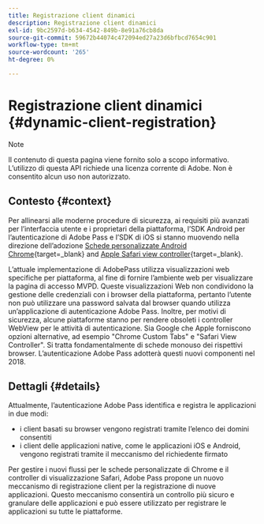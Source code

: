 ```yaml
---
title: Registrazione client dinamici
description: Registrazione client dinamici
exl-id: 9bc2597d-b634-4542-849b-8e91a76cb8da
source-git-commit: 59672b44074c472094ed27a23d6bfbcd7654c901
workflow-type: tm+mt
source-wordcount: '265'
ht-degree: 0%

---
```


# Registrazione client dinamici {#dynamic-client-registration}

>[!NOTE]
>
>Il contenuto di questa pagina viene fornito solo a scopo informativo. L’utilizzo di questa API richiede una licenza corrente di Adobe. Non è consentito alcun uso non autorizzato.

## Contesto {#context}

Per allinearsi alle moderne procedure di sicurezza, ai requisiti più avanzati per l’interfaccia utente e i proprietari della piattaforma, l’SDK Android per l’autenticazione di Adobe Pass e l’SDK di iOS si stanno muovendo nella direzione dell’adozione [Schede personalizzate Android Chrome](https://developer.chrome.com/multidevice/android/customtabs){target=_blank} and [Apple Safari view controller](https://developer.apple.com/documentation/safariservices/sfsafariviewcontroller){target=_blank}.

L’attuale implementazione di AdobePass utilizza visualizzazioni web specifiche per piattaforma, al fine di fornire l’ambiente web per visualizzare la pagina di accesso MVPD. Queste visualizzazioni Web non condividono la gestione delle credenziali con i browser della piattaforma, pertanto l’utente non può utilizzare una password salvata dal browser quando utilizza un’applicazione di autenticazione Adobe Pass. Inoltre, per motivi di sicurezza, alcune piattaforme stanno per rendere obsoleti i controller WebView per le attività di autenticazione. Sia Google che Apple forniscono opzioni alternative, ad esempio &quot;Chrome Custom Tabs&quot; e &quot;Safari View Controller&quot;. Si tratta fondamentalmente di schede monouso dei rispettivi browser. L’autenticazione Adobe Pass adotterà questi nuovi componenti nel 2018.

## Dettagli {#details}

Attualmente, l’autenticazione Adobe Pass identifica e registra le applicazioni in due modi:

* i client basati su browser vengono registrati tramite l’elenco dei domini consentiti
* i client delle applicazioni native, come le applicazioni iOS e Android, vengono registrati tramite il meccanismo del richiedente firmato

Per gestire i nuovi flussi per le schede personalizzate di Chrome e il controller di visualizzazione Safari, Adobe Pass propone un nuovo meccanismo di registrazione client per la registrazione di nuove applicazioni. Questo meccanismo consentirà un controllo più sicuro e granulare delle applicazioni e può essere utilizzato per registrare le applicazioni su tutte le piattaforme.

<!--
## Related Information

- [Dynamic Client Registration API](/help/authentication/dynamic-client-registration-api.md)
- [Dynamic Client Registration Management](/help/authentication/dynamic-client-registration-management.md)
-->
